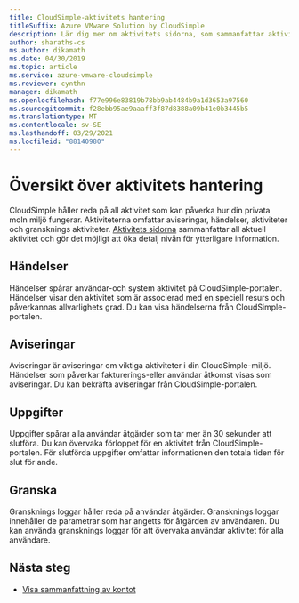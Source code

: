 ```yaml
---
title: CloudSimple-aktivitets hantering
titleSuffix: Azure VMware Solution by CloudSimple
description: Lär dig mer om aktivitets sidorna, som sammanfattar aktiviteter och gör att du kan hitta ytterligare information. Aktiviteterna omfattar aviseringar, händelser, aktiviteter och gransknings aktiviteter.
author: sharaths-cs
ms.author: dikamath
ms.date: 04/30/2019
ms.topic: article
ms.service: azure-vmware-cloudsimple
ms.reviewer: cynthn
manager: dikamath
ms.openlocfilehash: f77e996e83819b78bb9ab4484b9a1d3653a97560
ms.sourcegitcommit: f28ebb95ae9aaaff3f87d8388a09b41e0b3445b5
ms.translationtype: MT
ms.contentlocale: sv-SE
ms.lasthandoff: 03/29/2021
ms.locfileid: "88140980"
---
```

# <a name="activity-management-overview"></a>Översikt över aktivitets hantering

CloudSimple håller reda på all aktivitet som kan påverka hur din privata moln miljö fungerar. Aktiviteterna omfattar aviseringar, händelser, aktiviteter och gransknings aktiviteter. [Aktivitets sidorna](monitor-activity.md) sammanfattar all aktuell aktivitet och gör det möjligt att öka detalj nivån för ytterligare information.

## <a name="events"></a>Händelser

Händelser spårar användar-och system aktivitet på CloudSimple-portalen. Händelser visar den aktivitet som är associerad med en speciell resurs och påverkannas allvarlighets grad.  Du kan visa händelserna från CloudSimple-portalen.

## <a name="alerts"></a>Aviseringar

Aviseringar är aviseringar om viktiga aktiviteter i din CloudSimple-miljö. Händelser som påverkar fakturerings-eller användar åtkomst visas som aviseringar.  Du kan bekräfta aviseringar från CloudSimple-portalen.

## <a name="tasks"></a>Uppgifter

Uppgifter spårar alla användar åtgärder som tar mer än 30 sekunder att slutföra. Du kan övervaka förloppet för en aktivitet från CloudSimple-portalen.  För slutförda uppgifter omfattar informationen den totala tiden för slut för ande.

## <a name="audit"></a>Granska

Gransknings loggar håller reda på användar åtgärder. Gransknings loggar innehåller de parametrar som har angetts för åtgärden av användaren.  Du kan använda gransknings loggar för att övervaka användar aktivitet för alla användare.

## <a name="next-steps"></a>Nästa steg

* [Visa sammanfattning av kontot](account.md)